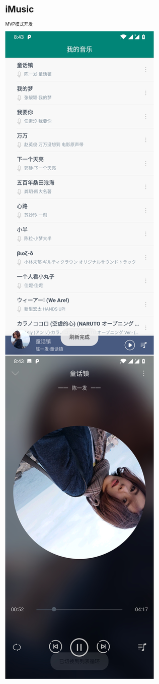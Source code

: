 # iMusic

MVP模式开发

![avatar](https://raw.githubusercontent.com/LingmarAp/LMarProduct/master/Screenshot_20181221-204338.jpg)
![avatar](https://raw.githubusercontent.com/LingmarAp/LMarProduct/master/Screenshot_20181221-204353.jpg)
